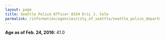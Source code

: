 ```yaml
---
layout: page
title: Seattle Police Officer 8334 Eric J. Cole
permalink: /information/agencies/city_of_seattle/seattle_police_department/copbook/8334/
---
```


**Age as of Feb. 24, 2016:** 41.0

